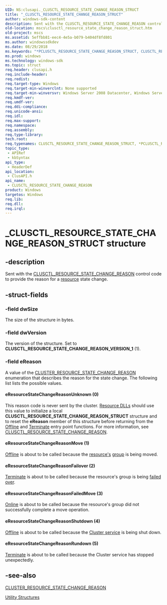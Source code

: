 ```yaml
---
UID: NS:clusapi._CLUSCTL_RESOURCE_STATE_CHANGE_REASON_STRUCT
title: "_CLUSCTL_RESOURCE_STATE_CHANGE_REASON_STRUCT"
author: windows-sdk-content
description: Sent with the CLUSCTL_RESOURCE_STATE_CHANGE_REASON control code to provide the reason for a resource state change.
old-location: mscs\clusctl_resource_state_change_reason_struct.htm
old-project: mscs
ms.assetid: 5effbb81-eec4-4e5a-b079-b404df8fd801
ms.author: windowssdkdev
ms.date: 08/29/2018
ms.keywords: "*PCLUSCTL_RESOURCE_STATE_CHANGE_REASON_STRUCT, CLUSCTL_RESOURCE_STATE_CHANGE_REASON, CLUSCTL_RESOURCE_STATE_CHANGE_REASON structure [Failover Cluster], CLUSCTL_RESOURCE_STATE_CHANGE_REASON_STRUCT, CLUSCTL_RESOURCE_STATE_CHANGE_REASON_STRUCT structure [Failover Cluster], PCLUSCTL_RESOURCE_STATE_CHANGE_REASON, PCLUSCTL_RESOURCE_STATE_CHANGE_REASON structure pointer [Failover Cluster], _CLUSCTL_RESOURCE_STATE_CHANGE_REASON_STRUCT, _wolf_clusctl_resource_state_change_reason_struct, clusapi/CLUSCTL_RESOURCE_STATE_CHANGE_REASON_STRUCT, clusapi/PCLUSCTL_RESOURCE_STATE_CHANGE_REASON, eResourceStateChangeReasonFailedMove, eResourceStateChangeReasonFailover, eResourceStateChangeReasonMove, eResourceStateChangeReasonRundown, eResourceStateChangeReasonShutdown, eResourceStateChangeReasonUnknown, mscs.clusctl_resource_state_change_reason_struct"
ms.prod: windows
ms.technology: windows-sdk
ms.topic: struct
req.header: clusapi.h
req.include-header: 
req.redist: 
req.target-type: Windows
req.target-min-winverclnt: None supported
req.target-min-winversvr: Windows Server 2008 Datacenter, Windows Server 2008 Enterprise
req.kmdf-ver: 
req.umdf-ver: 
req.ddi-compliance: 
req.unicode-ansi: 
req.idl: 
req.max-support: 
req.namespace: 
req.assembly: 
req.type-library: 
tech.root: 
req.typenames: CLUSCTL_RESOURCE_STATE_CHANGE_REASON_STRUCT, *PCLUSCTL_RESOURCE_STATE_CHANGE_REASON_STRUCT
topic_type:
 - APIRef
 - kbSyntax
api_type:
 - HeaderDef
api_location:
 - ClusAPI.h
api_name:
 - CLUSCTL_RESOURCE_STATE_CHANGE_REASON
product: Windows
targetos: Windows
req.lib: 
req.dll: 
req.irql: 
---
```


# _CLUSCTL_RESOURCE_STATE_CHANGE_REASON_STRUCT structure


## -description


Sent with the 
    <a href="https://msdn.microsoft.com/3261c8eb-b88b-428a-8a2b-684e0967f9de">CLUSCTL_RESOURCE_STATE_CHANGE_REASON</a> 
    control code to provide the reason for a <a href="https://msdn.microsoft.com/090d1c20-fab3-43dd-bfe2-a2c3f9ba8f89">resource</a> state 
    change.


## -struct-fields




### -field dwSize

The size of the structure in bytes.


### -field dwVersion

The version of the structure. Set to 
       <b>CLUSCTL_RESOURCE_STATE_CHANGE_REASON_VERSION_1</b> (1).


### -field eReason

A value of the 
      <a href="https://msdn.microsoft.com/f9071688-24c2-4b00-ac66-6cf0363bccf2">CLUSTER_RESOURCE_STATE_CHANGE_REASON</a> 
      enumeration that describes the reason for the state change. The following list lists the possible values.



#### eResourceStateChangeReasonUnknown (0)

This reason code is never sent by the cluster. 
         <a href="https://msdn.microsoft.com/e1434102-afaf-4a35-887e-a434c628bd90">Resource DLLs</a> should use this value to initialize a 
         local 
         <b>CLUSCTL_RESOURCE_STATE_CHANGE_REASON_STRUCT</b> 
         structure and to reset the <b>eReason</b> member of this structure before returning from 
         the <a href="https://msdn.microsoft.com/1d67a4f5-66f8-4818-8b63-d0f50452f889">Offline</a> 
         and <a href="https://msdn.microsoft.com/b53ab7db-ed17-4386-8a5f-5d0b0d1cb1b3">Terminate</a> entry point functions. For more 
         information, see 
         <a href="https://msdn.microsoft.com/3261c8eb-b88b-428a-8a2b-684e0967f9de">CLUSCTL_RESOURCE_STATE_CHANGE_REASON</a>.



#### eResourceStateChangeReasonMove (1)


<a href="https://msdn.microsoft.com/1d67a4f5-66f8-4818-8b63-d0f50452f889">Offline</a> is about to be called because the 
         <a href="https://msdn.microsoft.com/090d1c20-fab3-43dd-bfe2-a2c3f9ba8f89">resource's</a> <a href="https://msdn.microsoft.com/1e0680ba-87d0-4bf0-808c-d80485e4daa3">group</a> is being moved.



#### eResourceStateChangeReasonFailover (2)


<a href="https://msdn.microsoft.com/b53ab7db-ed17-4386-8a5f-5d0b0d1cb1b3">Terminate</a> is about to be called because the 
         resource's group is being <a href="https://msdn.microsoft.com/6722d075-02e0-4817-abc3-dce8951c17da">failed over</a>.



#### eResourceStateChangeReasonFailedMove (3)


<a href="https://msdn.microsoft.com/1d67a4f5-66f8-4818-8b63-d0f50452f889">Online</a> is about to be called because the resource's 
         group did not successfully complete a move operation.



#### eResourceStateChangeReasonShutdown (4)


<a href="https://msdn.microsoft.com/1d67a4f5-66f8-4818-8b63-d0f50452f889">Offline</a> is about to be called because the 
         <a href="https://msdn.microsoft.com/90717d6e-f2a4-49a0-86b6-17de1c4bcfe4">Cluster service</a> is being shut down.



#### eResourceStateChangeReasonRundown (5)


<a href="https://msdn.microsoft.com/b53ab7db-ed17-4386-8a5f-5d0b0d1cb1b3">Terminate</a> is about to be called because the Cluster 
         service has stopped unexpectedly.


## -see-also




<a href="https://msdn.microsoft.com/f9071688-24c2-4b00-ac66-6cf0363bccf2">CLUSTER_RESOURCE_STATE_CHANGE_REASON</a>



<a href="https://msdn.microsoft.com/45da8dbc-dd70-4f95-b933-66d8e4340448">Utility Structures</a>
 

 

